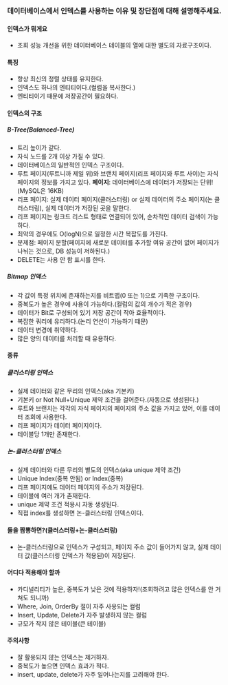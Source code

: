 ### 데이터베이스에서 인덱스를 사용하는 이유 및 장단점에 대해 설명해주세요.

#### 인덱스가 뭐게요
- 조회 성능 개선을 위한 데이터베이스 테이블의 열에 대한 별도의 자료구조이다.

#### 특징
- 항상 최신의 정렬 상태를 유지한다.
- 인덱스도 하나의 엔티티이다.(컬럼을 복사한다.)
- 엔티티이기 때문에 저장공간이 필요하다.

#### 인덱스의 구조
##### B-Tree(Balanced-Tree)
- 트리 높이가 같다.
- 자식 노드를 2개 이상 가질 수 있다.
- 데이터베이스의 일반적인 인덱스 구조이다.
- 루트 페이지(루트니까 제일 위)와 브랜치 페이지(리프 페이지와 루트 사이)는 자식 페이지의 정보를 가지고 있다.
**페이지**: 데이터베이스에 데이터가 저장되는 단위!(MySQL은 16KB)
- 리프 페이지: 실제 데이터 페이지(클러스터링) or 실제 데이터의 주소 페이지(논 클러스터링), 실제 데이터가 저장된 곳을 말한다.
- 리프 페이지는 링크드 리스트 형태로 연결되어 있어, 순차적인 데이터 검색이 가능하다.
- 최악의 경우에도 O(logN)으로 일정한 시간 복잡도를 가진다.
- 문제점: 페이지 분할(페이지에 새로운 데이터를 추가할 여유 공간이 없어 페이지가 나뉘는 것으로, DB 성능이 저하된다.)
- DELETE는 사용 안 함 표시를 한다.

##### Bitmap 인덱스
- 각 값이 특정 위치에 존재하는지를 비트맵(0 또는 1)으로 기족한 구조이다.
- 중복도가 높은 경우에 사용이 가능하다.(컬럼의 값의 개수가 적은 경우)
- 데이터가 Bit로 구성되어 있기 저장 공간이 작아 효율적이다.
- 복잡한 쿼리에 유리하다.(논리 연산이 가능하기 떄문)
- 데이터 변경에 취약하다.
- 많은 양의 데이터를 처리할 때 유용하다.

#### 종류
##### 클러스터링 인덱스
- 실제 데이터와 같은 무리의 인덱스(aka 기본키)
- 기본키 or Not Null+Unique 제약 조건을 걸어준다.(자동으로 생성된다.)
- 루트와 브랜치는 각각의 자식 페이지의 페이지의 주소 값을 가지고 있어, 이를 데이터 조회에 사용한다.
- 리프 페이지가 데이터 페이지이다.
- 테이블당 1개만 존재한다.

##### 논-클러스터링 인덱스
- 실제 데이터와 다른 무리의 별도의 인덱스(aka unique 제약 조건)
- Unique Index(중복 안됨) or Index(중복)
- 리프 페이지에도 데이터 페이지의 주소가 저장된다.
- 테이블에 여러 개가 존재한다.
- unique 제약 조건 적용시 자동 생성된다.
- 직접 index를 생성하면 논-클러스터링 인덱스이다.

#### 둘을 짬뽕하면?(클러스터링+논-클러스터링)
- 논-클러스터링으로 인덱스가 구성되고, 페이지 주소 값이 들어가지 않고, 실제 데이터 값(클러스터링 인덱스가 적용된)이 저장된다.


#### 어디다 적용해야 할까
- 카디널리티가 높은, 중복도가 낮은 것에 적용하자!(조회하려고 많은 인덱스를 안 거쳐도 되니까)
- Where, Join, OrderBy 절이 자주 사용되는 컬럼
- Insert, Update, Delete가 자주 발생하지 않는 컬럼
- 규모가 작지 않은 테이블(큰 테이블)

#### 주의사항
- 잘 활용되지 않는 인덱스는 제거하자.
- 중복도가 높으면 인덱스 효과가 적다.
- insert, update, delete가 자주 일어나는지를 고려해야 한다.
